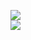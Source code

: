 [![](https://img.shields.io/badge/Made%20With-Github%20Spray-lightgrey.svg?style=for-the-badge&logo=github)](https://github.com/Annihil/github-spray#27315)  
[![](https://i.imgur.com/2DrTn0Z.gif)](https://github.com/Annihil/github-spray)
